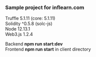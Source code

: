 ### Sample project for inflearn.com

Truffle 5.1.11 (core: 5.1.11)  
Solidity ^0.5.8 (solc-js)  
Node 12.13.1  
Web3.js 1.2.4  

Backend <b>npm run start:dev</b>  
Frontend <b>npm run start</b> in client directory

